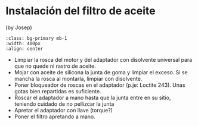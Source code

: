 # Instalación del filtro de aceite

(by Josep)

```{image} ./images/oil-filter-adapter.png
:class: bg-primary mb-1
:width: 400px
:align: center
```

- Limpiar la rosca del motor y del adaptador con disolvente universal para que
  no quede ni rastro de aceite.
- Mojar con aceite de silicona la junta de goma y limpiar el exceso. Si se
  mancha la rosca al montarla, limpiar con disolvente.
- Poner bloqueador de roscas en el adaptador (p.je: Loctite 243). Unas gotas
  bien repartidas es suficiente.
- Roscar el adaptador a mano hasta que la junta entre en su sitio, teniendo
  cuidado de no pellizcar la junta
- Apretar el adaptador con llave (torque?)
- Poner el filtro apretando a mano.